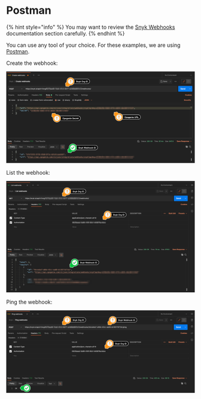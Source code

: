 # Postman

{% hint style="info" %}
You may want to review the [Snyk Webhooks](../../../integration-guide/snyk-webhooks/) documentation section carefully.
{% endhint %}

You can use any tool of your choice. For these examples, we are using [Postman](https://www.postman.com/).



Create the webhook:

![](../../../../.gitbook/assets/postman-create-webhook.png)

List the webhook:

![](../../../../.gitbook/assets/postman-list-webhook.png)

Ping the webhook:

![](../../../../.gitbook/assets/postman-ping-webhook.png)

